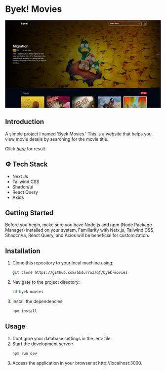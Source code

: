 # Byek! Movies

<div align="center" width="100%">
   <img src="/public/docs-byekmovies.png" alt="Byek! Movies">
</div>

## Introduction

A simple project I named 'Byek Movies.' This is a website that helps you view movie details by searching for the movie title.

Click [_here_](https://byek-movies.vercel.app/) for result.

## ⚙️ Tech Stack

- Next Js
- Tailwind CSS
- Shadcn/ui
- React Query
- Axios

## Getting Started

Before you begin, make sure you have Node.js and npm (Node Package Manager) installed on your system. Familiarity with Netx.js, Tailwind CSS, Shadcn/ui, React Query, and Axios will be beneficial for customization.

## Installation

1. Clone this repository to your local machine using:

   ```bash
   git clone https://github.com/abdurrozaqf/byek-movies
   ```

2. Navigate to the project directory:

   ```bash
   cd byek-movies
   ```

3. Install the dependencies:

   ```bash
   npm install
   ```

## Usage

1. Configure your database settings in the .env file.
2. Start the development server:
   ```bash
   npm run dev
   ```
3. Access the application in your browser at http://localhost:3000.
